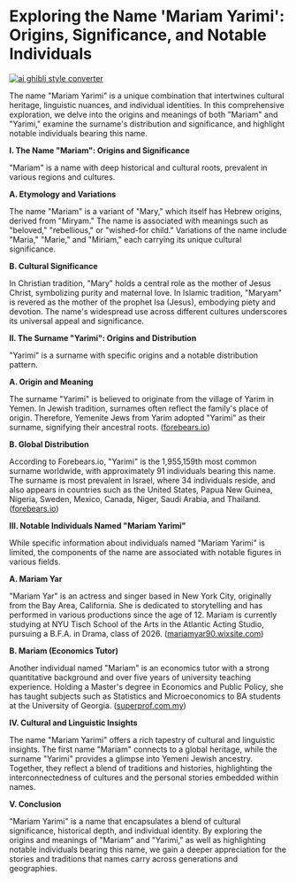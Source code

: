 # Exploring the Name 'Mariam Yarimi': Origins, Significance, and Notable Individuals

[![ai ghibli style converter](https://i.imgur.com/dwt8Y5G.gif)](https://witbeam.net/slzx)

The name "Mariam Yarimi" is a unique combination that intertwines cultural heritage, linguistic nuances, and individual identities. In this comprehensive exploration, we delve into the origins and meanings of both "Mariam" and "Yarimi," examine the surname's distribution and significance, and highlight notable individuals bearing this name.

**I. The Name "Mariam": Origins and Significance**

"Mariam" is a name with deep historical and cultural roots, prevalent in various regions and cultures.

**A. Etymology and Variations**

The name "Mariam" is a variant of "Mary," which itself has Hebrew origins, derived from "Miryam." The name is associated with meanings such as "beloved," "rebellious," or "wished-for child." Variations of the name include "Maria," "Marie," and "Miriam," each carrying its unique cultural significance.

**B. Cultural Significance**

In Christian tradition, "Mary" holds a central role as the mother of Jesus Christ, symbolizing purity and maternal love. In Islamic tradition, "Maryam" is revered as the mother of the prophet Isa (Jesus), embodying piety and devotion. The name's widespread use across different cultures underscores its universal appeal and significance.

**II. The Surname "Yarimi": Origins and Distribution**

"Yarimi" is a surname with specific origins and a notable distribution pattern.

**A. Origin and Meaning**

The surname "Yarimi" is believed to originate from the village of Yarim in Yemen. In Jewish tradition, surnames often reflect the family's place of origin. Therefore, Yemenite Jews from Yarim adopted "Yarimi" as their surname, signifying their ancestral roots. ([forebears.io](https://forebears.io/surnames/yarimi?utm_source=openai))

**B. Global Distribution**

According to Forebears.io, "Yarimi" is the 1,955,159th most common surname worldwide, with approximately 91 individuals bearing this name. The surname is most prevalent in Israel, where 34 individuals reside, and also appears in countries such as the United States, Papua New Guinea, Nigeria, Sweden, Mexico, Canada, Niger, Saudi Arabia, and Thailand. ([forebears.io](https://forebears.io/surnames/yarimi?utm_source=openai))

**III. Notable Individuals Named "Mariam Yarimi"**

While specific information about individuals named "Mariam Yarimi" is limited, the components of the name are associated with notable figures in various fields.

**A. Mariam Yar**

"Mariam Yar" is an actress and singer based in New York City, originally from the Bay Area, California. She is dedicated to storytelling and has performed in various productions since the age of 12. Mariam is currently studying at NYU Tisch School of the Arts in the Atlantic Acting Studio, pursuing a B.F.A. in Drama, class of 2026. ([mariamyar90.wixsite.com](https://mariamyar90.wixsite.com/mariam-yar?utm_source=openai))

**B. Mariam (Economics Tutor)**

Another individual named "Mariam" is an economics tutor with a strong quantitative background and over five years of university teaching experience. Holding a Master's degree in Economics and Public Policy, she has taught subjects such as Statistics and Microeconomics to BA students at the University of Georgia. ([superprof.com.my](https://www.superprof.com.my/master-holder-economics-and-public-policy-with-strong-quantitative-background-and-more-than-years-university-teaching.html?utm_source=openai))

**IV. Cultural and Linguistic Insights**

The name "Mariam Yarimi" offers a rich tapestry of cultural and linguistic insights. The first name "Mariam" connects to a global heritage, while the surname "Yarimi" provides a glimpse into Yemeni Jewish ancestry. Together, they reflect a blend of traditions and histories, highlighting the interconnectedness of cultures and the personal stories embedded within names.

**V. Conclusion**

"Mariam Yarimi" is a name that encapsulates a blend of cultural significance, historical depth, and individual identity. By exploring the origins and meanings of "Mariam" and "Yarimi," as well as highlighting notable individuals bearing this name, we gain a deeper appreciation for the stories and traditions that names carry across generations and geographies.